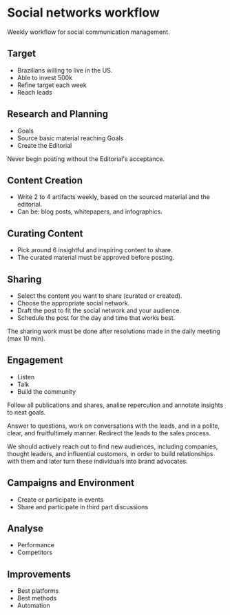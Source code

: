 # Social networks workflow
Weekly workflow for social communication management.

## Target
- Brazilians willing to live in the US.
- Able to invest 500k
- Refine target each week
- Reach leads 

## Research and Planning
- Goals
- Source basic material reaching Goals
- Create the Editorial

Never begin posting without the Editorial's acceptance.

## Content Creation 
- Write 2 to 4 artifacts weekly, based on the sourced material and the editorial.
- Can be: blog posts, whitepapers, and infographics.

## Curating Content
- Pick around 6 insightful and inspiring content to share.
- The curated material must be approved before posting.

## Sharing
- Select the content you want to share (curated or created).
- Choose the appropriate social network.
- Draft the post to fit the social network and your audience.
- Schedule the post for the day and time that works best.

The sharing work must be done after resolutions made in the daily meeting (max 10 min).

## Engagement
- Listen
- Talk
- Build the community

Follow all publications and shares, analise repercution and annotate insights to next goals.

Answer to questions, work on conversations with the leads, and in a polite, clear, and fruitfultimely manner. Redirect the leads to the sales process.

We should actively reach out to find new audiences, including companies, thought leaders, and influential customers, in order to build relationships with them and later turn these individuals into brand advocates.

## Campaigns and Environment
- Create or participate in events
- Share and participate in third part discussions

## Analyse
- Performance
- Competitors

## Improvements
- Best platforms
- Best methods
- Automation

